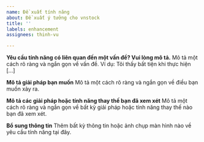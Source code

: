 ```yaml
---
name: Đề xuất tính năng
about: Đề xuất ý tưởng cho vnstock
title: ''
labels: enhancement
assignees: thinh-vu

---
```


**Yêu cầu tính năng có liên quan đến một vấn đề? Vui lòng mô tả.**
Mô tả một cách rõ ràng và ngắn gọn về vấn đề. Ví dụ: Tôi thấy bất tiện khi thực hiện [...]

**Mô tả giải pháp bạn muốn**
Mô tả một cách rõ ràng và ngắn gọn về điều bạn muốn xảy ra.

**Mô tả các giải pháp hoặc tính năng thay thế bạn đã xem xét**
Mô tả một cách rõ ràng và ngắn gọn về bất kỳ giải pháp hoặc tính năng thay thế nào bạn đã xem xét.

**Bổ sung thông tin**
Thêm bất kỳ thông tin hoặc ảnh chụp màn hình nào về yêu cầu tính năng tại đây.